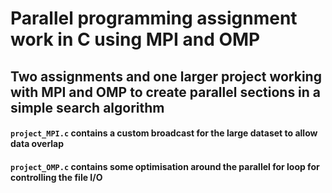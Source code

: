 # Parallel programming assignment work in C using MPI and OMP
## Two assignments and one larger project working with MPI and OMP to create parallel sections in a simple search algorithm

#### `project_MPI.c` contains a custom broadcast for the large dataset to allow data overlap

#### `project_OMP.c` contains some optimisation around the parallel for loop for controlling the file I/O

